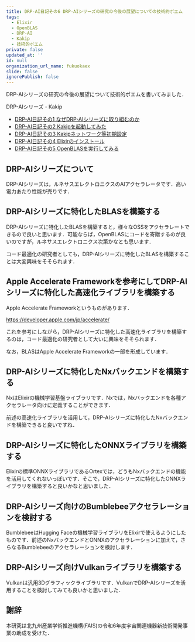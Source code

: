 ```yaml
---
title: DRP-AI日記その6 DRP-AIシリーズの研究の今後の展望についての技術的ポエム
tags:
  - Elixir
  - OpenBLAS
  - DRP-AI
  - Kakip
  - 技術的ポエム
private: false
updated_at: ''
id: null
organization_url_name: fukuokaex
slide: false
ignorePublish: false
---
```

DRP-AIシリーズの研究の今後の展望について技術的ポエムを書いてみました．

DRP-AIシリーズ・Kakip

- [DRP-AI日記その1 なぜDRP-AIシリーズに取り組むのか](https://qiita.com/zacky1972/items/3ebf021cab1e972890f8)
- [DRP-AI日記その2 Kakipを起動してみた](https://qiita.com/zacky1972/items/438ddc192fc499fb697c)
- [DRP-AI日記その3 Kakipネットワーク等初期設定](https://qiita.com/zacky1972/items/ab6a176f0ad481473f71)
- [DRP-AI日記その4 Elixirのインストール](https://qiita.com/zacky1972/items/922176433e54046b8338)
- [DRP-AI日記その5 OpenBLASを実行してみる](https://qiita.com/zacky1972/items/02be10d1acc013a499d2)

## DRP-AIシリーズについて

DRP-AIシリーズは，ルネサスエレクトロニクスのAIアクセラレータです．高い電力あたり性能が売りです．

## DRP-AIシリーズに特化したBLASを構築する

DRP-AIシリーズに特化したBLASを構築すると，様々なOSSをアクセラレートできるので良いと思います．可能ならば，OpenBLASにコードを寄贈するのが良いのですが，ルネサスエレクトロニクス次第かなとも思います．

コード最適化の研究者としても，DRP-AIシリーズに特化したBLASを構築することは大変興味をそそられます．

## Apple Accelerate Frameworkを参考にしてDRP-AIシリーズに特化した高速化ライブラリを構築する

Apple Accelerate Frameworkというものがあります．

https://developer.apple.com/jp/accelerate/

これを参考にしながら，DRP-AIシリーズに特化した高速化ライブラリを構築するのは，コード最適化の研究者として大いに興味をそそられます．

なお，BLASはApple Accelerate Frameworkの一部を形成しています．

## DRP-AIシリーズに特化したNxバックエンドを構築する

NxはElixirの機械学習基盤ライブラリです．Nxでは，Nxバックエンドを各種アクセラレータ向けに定義することができます．

前述の高速化ライブラリを活用して，DRP-AIシリーズに特化したNxバックエンドを構築できると良いですね．

## DRP-AIシリーズに特化したONNXライブラリを構築する

Elixirの標準ONNXライブラリであるOrtexでは，どうもNxバックエンドの機能を活用してくれないっぽいです．そこで，DRP-AIシリーズに特化したONNXライブラリを構築すると良いかなと思いました．

## DRP-AIシリーズ向けのBumblebeeアクセラレーションを検討する

BumblebeeはHugging Faceの機械学習ライブラリをElixirで使えるようにしたものです．前述のNxバックエンドとONNXのアクセラレーションに加えて，さらなるBumblebeeのアクセラレーションを検討します．

## DRP-AIシリーズ向けVulkanライブラリを構築する

Vulkanは汎用3Dグラフィックライブラリです．VulkanでDRP-AIシリーズを活用することを検討してみても良いかと思いました．

## 謝辞

本研究は北九州産業学術推進機構(FAIS)の令和6年度宇宙関連機器新技術開発事業の助成を受けた．

